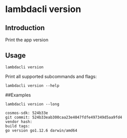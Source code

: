 # lambdacli version

## Introduction

Print the app version

## Usage

```
lambdacli version
```

Print all supported subcommands and flags:
```
lambdacli version --help
```

##Examples

```$xslt
lambdacli version --long

cosmos-sdk: 524b33e
git commit: 524b33eab300caa23e4047fdfe497349d5aa9fd4
vendor hash: 
build tags: 
go version go1.12.6 darwin/amd64
```

